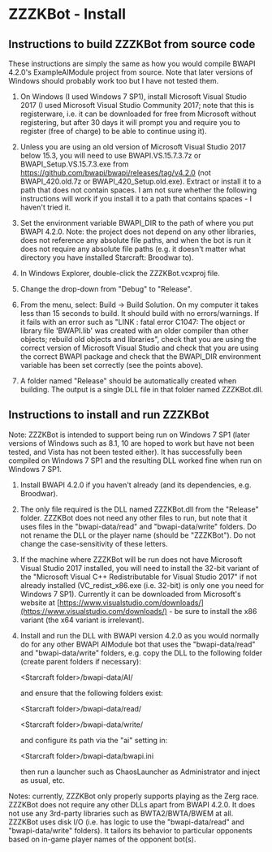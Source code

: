# ZZZKBot - Install

## Instructions to build ZZZKBot from source code

These instructions are simply the same as how you would compile BWAPI 4.2.0's ExampleAIModule project from source. Note that later versions of Windows should probably work too but I have not tested them.

1. On Windows (I used Windows 7 SP1), install Microsoft Visual Studio 2017 (I used Microsoft Visual Studio Community 2017; note that this is registerware, i.e. it can be downloaded for free from Microsoft without registering, but after 30 days it will prompt you and require you to register (free of charge) to be able to continue using it).

1. Unless you are using an old version of Microsoft Visual Studio 2017 below 15.3, you will need to use BWAPI.VS.15.7.3.7z or BWAPI_Setup.VS.15.7.3.exe from https://github.com/bwapi/bwapi/releases/tag/v4.2.0 (not BWAPI_420.old.7z or BWAPI_420_Setup.old.exe). Extract or install it to a path that does not contain spaces. I am not sure whether the following instructions will work if you install it to a path that contains spaces - I haven't tried it.

1. Set the environment variable BWAPI_DIR to the path of where you put BWAPI 4.2.0. Note: the project does not depend on any other libraries, does not reference any absolute file paths, and when the bot is run it does not require any absolute file paths (e.g. it doesn't matter what directory you have installed Starcraft: Broodwar to).

1. In Windows Explorer, double-click the ZZZKBot.vcxproj file.

1. Change the drop-down from "Debug" to "Release".

1. From the menu, select: Build -> Build Solution. On my computer it takes less than 15 seconds to build. It should build with no errors/warnings. If it fails with an error such as "LINK : fatal error C1047: The object or library file 'BWAPI.lib' was created with an older compiler than other objects; rebuild old objects and libraries", check that you are using the correct version of Microsoft Visual Studio and check that you are using the correct BWAPI package and check that the BWAPI_DIR environment variable has been set correctly (see the points above).

1. A folder named "Release" should be automatically created when building. The output is a single DLL file in that folder named ZZZKBot.dll.

## Instructions to install and run ZZZKBot

Note: ZZZKBot is intended to support being run on Windows 7 SP1 (later versions of Windows such as 8.1, 10 are hoped to work but have not been tested, and Vista has not been tested either). It has successfully been compiled on Windows 7 SP1 and the resulting DLL worked fine when run on Windows 7 SP1.

1. Install BWAPI 4.2.0 if you haven't already (and its dependencies, e.g. Broodwar).

1. The only file required is the DLL named ZZZKBot.dll from the "Release" folder. ZZZKBot does not need any other files to run, but note that it uses files in the "bwapi-data/read" and "bwapi-data/write" folders. Do not rename the DLL or the player name (should be "ZZZKBot"). Do not change the case-sensitivity of these letters.

1. If the machine where ZZZKBot will be run does not have Microsoft Visual Studio 2017 installed, you will need to install the 32-bit variant of the "Microsoft Visual C++ Redistributable for Visual Studio 2017" if not already installed (VC_redist_x86.exe (i.e. 32-bit) is only one you need for Windows 7 SP1). Currently it can be downloaded from Microsoft's website at [https://www.visualstudio.com/downloads/](https://www.visualstudio.com/downloads/) - be sure to install the x86 variant (the x64 variant is irrelevant).

1. Install and run the DLL with BWAPI version 4.2.0 as you would normally do for any other BWAPI AIModule bot that uses the "bwapi-data/read" and "bwapi-data/write" folders, e.g. copy the DLL to the following folder (create parent folders if necessary):

   \<Starcraft folder\>/bwapi-data/AI/

   and ensure that the following folders exist:

   \<Starcraft folder\>/bwapi-data/read/

   \<Starcraft folder\>/bwapi-data/write/

   and configure its path via the "ai" setting in:

   \<Starcraft folder\>/bwapi-data/bwapi.ini

   then run a launcher such as ChaosLauncher as Administrator and inject as usual, etc.

Notes: currently, ZZZKBot only properly supports playing as the Zerg race. ZZZKBot does not require any other DLLs apart from BWAPI 4.2.0. It does not use any 3rd-party libraries such as BWTA2/BWTA/BWEM at all. ZZZKBot uses disk I/O (i.e. has logic to use the "bwapi-data/read" and "bwapi-data/write" folders). It tailors its behavior to particular opponents based on in-game player names of the opponent bot(s).

